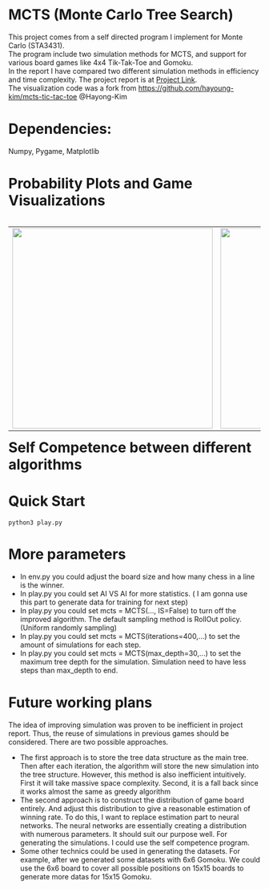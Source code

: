 # MCTS (Monte Carlo Tree Search)
This project comes from a self directed program I implement for Monte Carlo (STA3431). \
The program include two simulation methods for MCTS, and support for various board games like 4x4 Tik-Tak-Toe and Gomoku. \
In the report I have compared two different simulation methods in efficiency and time complexity. The project report is at [Project Link](https://www.wei-siyi.com/files/STA3431_Project_Report.pdf). \
The visualization code was a fork from https://github.com/hayoung-kim/mcts-tic-tac-toe @Hayong-Kim

# Dependencies:
Numpy, Pygame, Matplotlib

# Probability Plots and Game Visualizations

<table align='left'>
<tr>
<td><img src='https://www.wei-siyi.com/images/MCTS_6x6Board.png' width='400' height='400'/></td>
<td><img src='https://www.wei-siyi.com/images/MCTS_6x6Prob.png' width='400' height='400'/></td>
</tr>
</table>

# Self Competence between different algorithms

# Quick Start
```
python3 play.py
```

# More parameters
* In env.py you could adjust the board size and how many chess in a line is the winner.
* In play.py you could set AI VS AI for more statistics. ( I am gonna use this part to generate data for training for next step)
* In play.py you could set mcts = MCTS(..., IS=False) to turn off the improved algorithm. The default sampling method is RollOut policy. (Uniform randomly sampling)
* In play.py you could set mcts = MCTS(iterations=400,...) to set the amount of simulations for each step.
* In play.py you could set mcts = MCTS(max_depth=30,...) to set the maximum tree depth for the simulation. Simulation need to have less steps than max_depth to end.

# Future working plans
The idea of improving simulation was proven to be inefficient in project report. Thus, the reuse of simulations in previous games should be considered. There are two possible approaches.
* The first approach is to store the tree data structure as the main tree. Then after each iteration, the algorithm will store the new simulation into the tree structure. However, this method is also inefficient intuitively. First it will take massive space complexity. Second, it is a fall back since it works almost the same as greedy algorithm
* The second approach is to construct the distribution of game board entirely. And adjust this distribution to give a reasonable estimation of winning rate. To do this, I want to replace estimation part to neural networks. The neural networks are essentially creating a distribution with numerous parameters. It should suit our purpose well. For generating the simulations. I could use the self competence program.
* Some other technics could be used in generating the datasets. For example, after we generated some datasets with 6x6 Gomoku. We could use the 6x6 board to cover all possible positions on 15x15 boards to generate more datas for 15x15 Gomoku.
